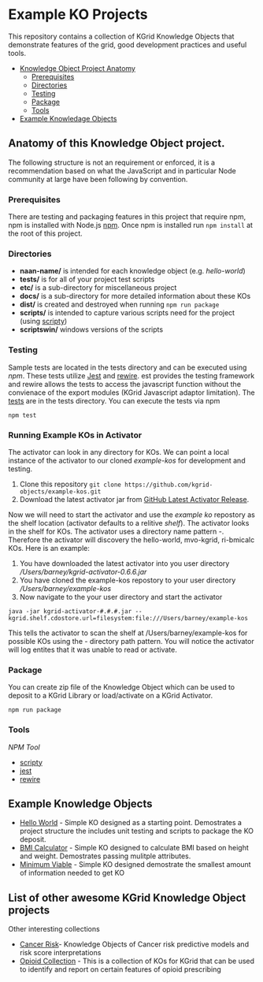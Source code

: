 # Example KO Projects
This repository contains a collection of KGrid Knowledge Objects that demonstrate features 
of the grid, good development practices and useful tools.


- [Knowledge Object Project Anatomy](#anatomy-of-this-knowledge-object-project)
  * [Prerequisites](#rerequisites)
  * [Directories](#directories)
  * [Testing](#testing)
  * [Package](#package)
  * [Tools](#tools)
- [Example Knowledage Objects](#example-knowledge-objects )  

## Anatomy of this Knowledge Object project.
The following structure is not an requirement or enforced, it is a recommendation based 
on what the JavaScript and in particular Node community at large have been following by convention.

### Prerequisites
There are testing and packaging features in this project that require npm, npm is installed with Node.js
[npm](https://www.npmjs.com/get-npm).  Once npm is installed run  ```npm install``` at the root of this project.

### Directories

* **naan-name/** is intended for each knowledge object (e.g. _hello-world_)
* **tests/** is for all of your project test scripts
* **etc/** is a sub-directory for miscellaneous project
* **docs/** is a sub-directory for more detailed information about these KOs
* **dist/** is created and destroyed when running ```npm run package``` 
* **scripts/** is intended to capture various scripts need for the project (using [scripty](https://www.npmjs.com/package/scripty))
* **scriptswin/** windows versions of the scripts


### Testing 
Sample tests are located in the tests directory and can be executed using _npm_.  These tests utilize 
[Jest](https://jestjs.io/) and  [rewire](https://github.com/jhnns/rewire). est provides the testing 
framework and rewire allows the tests to access the javascript function without the 
convienace of the export modules (KGrid Javascript adaptor limitation).  The [tests](../tests) are in 
the tests directory.  You can execute the tests via npm

```
npm test
```

### Running Example KOs in Activator
The activator can look in any directory for KOs.  We can point a local instance of the activator to our cloned _example-kos_
for development and testing.

1. Clone this repository ```git clone https://github.com/kgrid-objects/example-kos.git```
1. Download the latest activator jar from [GitHub Latest Activator Release](https://github.com/kgrid/kgrid-activator/releases/latest).  

Now we will need to start the activator and use the _example ko_ repostory as the shelf location (activator defaults to a relitive _shelf_).  The activator looks in the shelf for KOs. The activator uses a directory name pattern *-*.  Therefore the activator will discovery the hello-world, mvo-kgrid, ri-bmicalc KOs. Here is an example:

1. You have downloaded the latest activator into you user directory _/Users/barney/kgrid-activator-0.6.6.jar_
1. You have cloned the example-kos repostory to your user directory _/Users/barney/example-kos_
1. Now navigate to the your user directory and start the activator 

```
java -jar kgrid-activator-#.#.#.jar --kgrid.shelf.cdostore.url=filesystem:file:///Users/barney/example-kos
```

This tells the activator to scan the shelf at /Users/barney/example-kos for possible KOs using the *-* directory path pattern.  You will notice the activator will log entites that it was unable to read or activate. 

### Package 

You can create zip file of the Knowledge Object which can be used to deposit to a KGrid 
Library or load/activate on a KGrid Activator. 

```
npm run package
```

### Tools

*NPM Tool*
* [scripty](https://www.npmjs.com/package/scripty)
* [jest](https://jestjs.io/) 
* [rewire](https://github.com/jhnns/rewire)

## Example Knowledge Objects 
 * [Hello World](hello-world) - Simple KO designed as a starting point. Demostrates a project structure the includes unit testing and scripts to package the KO deposit.
 * [BMI Calculator](ri-bmicalc) -  Simple KO designed to calculate BMI based on height and weight.  Demostrates passing mulitple attributes. 
 * [Minimum Viable](mvo-kgrid) -  Simple KO designed demostrate the smallest amount of information needed to get KO

## List of other awesome KGrid Knowledge Object projects
Other interesting collections

* [Cancer Risk](https://github.com/kgrid-objects/cancer-risk)- Knowledge Objects of Cancer risk 
predictive models and risk score interpretations
* [Opioid Collection](https://github.com/kgrid-objects/mopen-opioid-collection) - This is a collection 
of KOs for KGrid that can be used to identify and report on certain features of opioid prescribing
